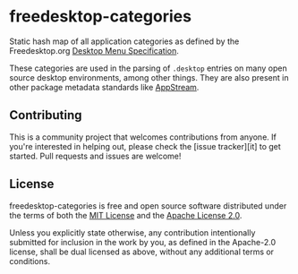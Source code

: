 # freedesktop-categories

Static hash map of all application categories as defined by the Freedesktop.org
[Desktop Menu Specification][dm].

[dm]: https://specifications.freedesktop.org/menu-spec/menu-spec-latest.html

These categories are used in the parsing of `.desktop` entries on many open
source desktop environments, among other things. They are also present in other
package metadata standards like [AppStream][as].

[as]: https://www.freedesktop.org/software/appstream/docs/index.html

## Contributing

This is a community project that welcomes contributions from anyone. If you're
interested in helping out, please check the [issue tracker][it] to get started.
Pull requests and issues are welcome!

## License

freedesktop-categories is free and open source software distributed under the
terms of both the [MIT License][lm] and the [Apache License 2.0][la].

[lm]: ./LICENSE-MIT
[la]: ./LICENSE-APACHE

Unless you explicitly state otherwise, any contribution intentionally submitted
for inclusion in the work by you, as defined in the Apache-2.0 license, shall be
dual licensed as above, without any additional terms or conditions.
